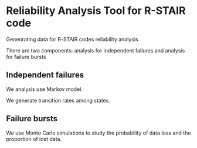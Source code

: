 # Reliability Analysis Tool for R-STAIR code

Genenrating data for R-STAIR codes reliability analysis

There are two components: analysis for independent failures and analysis for
failure bursts

## Independent failures

We analysis use Markov model.

We generate transition rates among states.

## Failure bursts

We use Monto Carlo simulations to study the probability of data loss and the
proportion of lost data.

